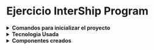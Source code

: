 # Ejercicio InterShip Program

<details>
    <summary><strong>Comandos para inicializar el proyecto</strong></summary>
    Estos comando debe de ser ejecutado dentro la carpeta ejercicio-truextend.

#### Comando para instalar Dependencias
<strong>Importante instalar las dependencias antes de inicalizar el proyecto</strong>

    npm install

#### Comando para ejecutar los test

    npm test

#### Comando para Ejecutar el Proyecto

    npm start

- _Comienza a escuchar en el puerto [localhost 3000](http://localhost:3000/)_

</details>

<details>
    <summary><strong>Tecnologia Usada</strong></summary>
    La tecnologia que se uso para la creacion de este proyecto

[![Material Version](https://img.shields.io/badge/Material--ui-v5.-blue)](https://mui.com/material-ui/getting-started/installation/)

Nos ofrece componentes para un desarrollo web más rápido y fácil. Construya su propio sistema de diseño o comience con el diseño de materiales.

[![React Version](https://img.shields.io/badge/React-18.2.0-9cf)](https://es.reactjs.org/)

React te ayuda a crear interfaces de usuario interactivas de forma sencilla. Diseña vistas simples para cada estado en tu aplicación, y React se encargará de actualizar y renderizar de manera eficiente los componentes correctos cuando los datos cambien.

[![JavaScript Version](https://img.shields.io/badge/Javascript-ECMA%206-inactive)](https://www.w3schools.com/js/js_es6.asp)

ECMAScript 2015 fue la segunda revisión importante de JavaScript.

</details>

<details>
    <summary><strong>Componentes creados</strong></summary>
    Estos componentes se crearon para resolver el ejercicio

## Album Card

Componente tipo carta para mostrar la informacion de un album

#### Propiedades

    key: Identificador unico para identificar los distintos elementos que retorna la busqueda
    image: URL de la imagen del album de 100x100 pixeles
    name: nombre del album
    artist: nombre del artista
    price: precio en USD

## Combo box

Usado para las comboboxes

#### Propiedades

    className: implementa una clase al componente
    label: Etiqueta para la combobox
    variant: variante de TextField para el combobox
    ...rest: otra propiedades que se quiera a aplicar al autocomplete

## Search Text Field

Textfield usado para entrada del campo de busqueda

#### Propiedades

    className: implementa una clase al componente
    ...rest: otra propiedades que se quiera al TextField

</details>
